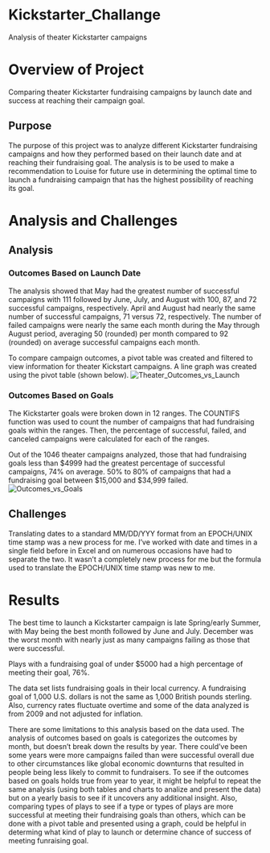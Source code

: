 # Kickstarter_Challange
Analysis of theater Kickstarter campaigns

# Overview of Project
Comparing theater Kickstarter fundraising campaigns by launch date and success at reaching their campaign goal.

## Purpose
The purpose of this project was to analyze different Kickstarter fundraising campaigns and how they performed based on their launch date and at reaching their fundraising goal. The analysis is to be used to make a recommendation to Louise for future use in determining the optimal time to launch a fundraising campaign that has the highest possibility of reaching its goal.

# Analysis and Challenges

## Analysis

### Outcomes Based on Launch Date
The analysis showed that May had the greatest number of successful campaigns with 111 followed by June, July, and August with 100, 87, and 72 successful campaigns, respectively. April and August had nearly the same number of successful campaigns, 71 versus 72, respectively. The number of failed campaigns were nearly the same each month during the May through August period, averaging 50 (rounded) per month compared to 92 (rounded) on average successful campaigns each month.

To compare campaign outcomes, a pivot table was created and filtered to view information for theater Kickstart campaigns. A line graph was created using the pivot table (shown below).
![Theater_Outcomes_vs_Launch](https://user-images.githubusercontent.com/101379969/161399565-090e9aaa-f1c3-4783-8156-630f3abef559.png)

### Outcomes Based on Goals
The Kickstarter goals were broken down in 12 ranges. The COUNTIFS function was used to count the number of campaigns that had fundraising goals within the ranges. Then, the percentage of successful, failed, and canceled campaigns were calculated for each of the ranges.

Out of the 1046 theater campaigns analyzed, those that had fundraising goals less than $4999 had the greatest percentage of successful campaigns, 74% on average.  50% to 80% of campaigns that had a fundraising goal between $15,000 and $34,999 failed.
![Outcomes_vs_Goals](https://user-images.githubusercontent.com/101379969/161399726-f8cdf24a-e0b9-4fe8-b1f0-bff3ecc21a10.png)


## Challenges
Translating dates to a standard MM/DD/YYY format from an EPOCH/UNIX time stamp was a new process for me. I’ve worked with date and times in a single field before in Excel and on numerous occasions have had to separate the two. It wasn’t a completely new process for me but the formula used to translate the EPOCH/UNIX time stamp was new to me. 

# Results
The best time to launch a Kickstarter campaign is late Spring/early Summer, with May being the best month followed by June and July. December was the worst month with nearly just as many campaigns failing as those that were successful. 

Plays with a fundraising goal of under $5000 had a high percentage of meeting their goal, 76%. 

The data set lists fundraising goals in their local currency. A fundraising goal of 1,000 U.S. dollars is not the same as 1,000 British pounds sterling. Also, currency rates fluctuate overtime and some of the data analyzed is from 2009 and not adjusted for inflation.

There are some limitations to this analysis based on the data used. The analysis of outcomes based on goals is categorizes the outcomes by month, but doesn’t break down the results by year. There could’ve been some years were more campaigns failed than were successful overall due to other circumstances like global economic downturns that resulted in people being less likely to commit to fundraisers. To see if the outcomes based on goals holds true from year to year, it might be helpful to repeat the same analysis (using both tables and charts to analize and present the data) but on a yearly basis to see if it uncovers any additional insight. Also, comparing types of plays to see if a type or types of plays are more successful at meeting their fundraising goals than others, which can be done with a pivot table and presented using a graph, could be helpful in determing what kind of play to launch or determine chance of success of meeting funraising goal.
